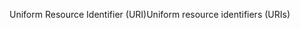 <span data-ttu-id="3ee4c-101">Uniform Resource Identifier (URI)</span><span class="sxs-lookup"><span data-stu-id="3ee4c-101">Uniform resource identifiers (URIs)</span></span>
